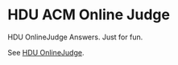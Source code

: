 HDU ACM Online Judge
====================

HDU OnlineJudge Answers. Just for fun.

See [HDU OnlineJudge](http://acm.hdu.edu.cn).
